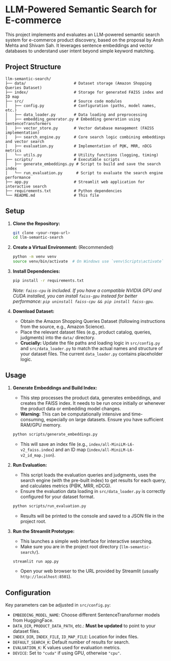 # LLM-Powered Semantic Search for E-commerce

This project implements and evaluates an LLM-powered semantic search system for e-commerce product discovery, based on the proposal by Ansh Mehta and Shivam Sah. It leverages sentence embeddings and vector databases to understand user intent beyond simple keyword matching.

## Project Structure

```
llm-semantic-search/
├── data/                     # Dataset storage (Amazon Shopping Queries Dataset)
├── index/                    # Storage for generated FAISS index and ID map
├── src/                      # Source code modules
│   ├── config.py             # Configuration (paths, model names, etc.)
│   ├── data_loader.py        # Data loading and preprocessing
│   ├── embedding_generator.py # Embedding generation using SentenceTransformers
│   ├── vector_store.py       # Vector database management (FAISS implementation)
│   ├── search_engine.py      # Core search logic combining embeddings and vector search
│   ├── evaluation.py         # Implementation of P@K, MRR, nDCG metrics
│   └── utils.py              # Utility functions (logging, timing)
├── scripts/                  # Executable scripts
│   ├── generate_embeddings.py # Script to build and save the search index
│   └── run_evaluation.py      # Script to evaluate the search engine performance
├── app.py                    # Streamlit web application for interactive search
├── requirements.txt          # Python dependencies
└── README.md                 # This file
```

## Setup

1.  **Clone the Repository:**
    ```bash
    git clone <your-repo-url>
    cd llm-semantic-search
    ```

2.  **Create a Virtual Environment:** (Recommended)
    ```bash
    python -m venv venv
    source venv/bin/activate  # On Windows use `venv\Scripts\activate`
    ```

3.  **Install Dependencies:**
    ```bash
    pip install -r requirements.txt
    ```
    *Note: `faiss-cpu` is included. If you have a compatible NVIDIA GPU and CUDA installed, you can install `faiss-gpu` instead for better performance: `pip uninstall faiss-cpu && pip install faiss-gpu`.*

4.  **Download Dataset:**
    *   Obtain the Amazon Shopping Queries Dataset (following instructions from the source, e.g., Amazon Science).
    *   Place the relevant dataset files (e.g., product catalog, queries, judgments) into the `data/` directory.
    *   **Crucially:** Update the file paths and loading logic in `src/config.py` and `src/data_loader.py` to match the actual names and structure of your dataset files. The current `data_loader.py` contains placeholder logic.

## Usage

1.  **Generate Embeddings and Build Index:**
    *   This step processes the product data, generates embeddings, and creates the FAISS index. It needs to be run once initially or whenever the product data or embedding model changes.
    *   **Warning:** This can be computationally intensive and time-consuming, especially on large datasets. Ensure you have sufficient RAM/GPU memory.
    ```bash
    python scripts/generate_embeddings.py
    ```
    *   This will save an index file (e.g., `index/all-MiniLM-L6-v2_faiss.index`) and an ID map (`index/all-MiniLM-L6-v2_id_map.json`).

2.  **Run Evaluation:**
    *   This script loads the evaluation queries and judgments, uses the search engine (with the pre-built index) to get results for each query, and calculates metrics (P@K, MRR, nDCG).
    *   Ensure the evaluation data loading in `src/data_loader.py` is correctly configured for your dataset format.
    ```bash
    python scripts/run_evaluation.py
    ```
    *   Results will be printed to the console and saved to a JSON file in the project root.

3.  **Run the Streamlit Prototype:**
    *   This launches a simple web interface for interactive searching.
    *   Make sure you are in the project root directory (`llm-semantic-search/`).
    ```bash
    streamlit run app.py
    ```
    *   Open your web browser to the URL provided by Streamlit (usually `http://localhost:8501`).

## Configuration

Key parameters can be adjusted in `src/config.py`:

*   `EMBEDDING_MODEL_NAME`: Choose different SentenceTransformer models from HuggingFace.
*   `DATA_DIR`, `PRODUCT_DATA_PATH`, etc.: **Must be updated** to point to your dataset files.
*   `INDEX_DIR`, `INDEX_FILE`, `ID_MAP_FILE`: Location for index files.
*   `DEFAULT_SEARCH_K`: Default number of results for search.
*   `EVALUATION_K`: K values used for evaluation metrics.
*   `DEVICE`: Set to `"cuda"` if using GPU, otherwise `"cpu"`. 